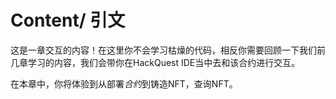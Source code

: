 # Content/ 引文

这是一章交互的内容！在这里你不会学习枯燥的代码，相反你需要回顾一下我们前几章学习的内容，我们会带你在HackQuest IDE当中去和该合约进行交互。

在本章中，你将体验到从部署*合约*到铸造NFT，查询NFT。